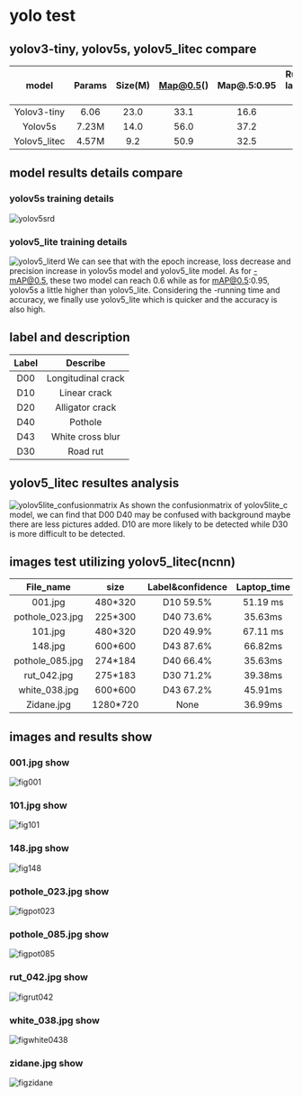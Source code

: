 # yolo test
## yolov3-tiny, yolov5s, yolov5_litec compare
|model|Params|Size(M)|Map@0.5()|Map@.5:0.95|Running time on laptop(480*320 )(ms)|
|:---:|:---:|:---:|:---:|:---:|:---:|
|Yolov3-tiny|	6.06|	23.0|	33.1|	16.6|	None|
|Yolov5s|7.23M|14.0|56.0|37.2|113.23ms|
|Yolov5_litec|4.57M|9.2|50.9|32.5|59.15ms|
## model results details compare
### yolov5s training details 
![yolov5srd](https://raw.githubusercontent.com/KW-DONG/Roads-Damages-Detector/yolo_training/yolo_training/pictures/yolov5lite_result.png)
### yolov5_lite training details
![yolov5_literd](https://raw.githubusercontent.com/KW-DONG/Roads-Damages-Detector/yolo_training/yolo_training/pictures/yolov5lite_result.png)
We can see that with the epoch increase, loss decrease and precision increase in yolov5s model and yolov5_lite model. As for -mAP@0.5, these two model can reach 0.6 while as for mAP@0.5:0.95, yolov5s a little higher than yolov5_lite. Considering the -running time and accuracy, we finally use yolov5_lite which is quicker and the accuracy is also high.
## label and description

|Label|	Describe|
|:--:|:--:|
|D00|Longitudinal crack|
|D10|Linear crack|
|D20|Alligator crack|
|D40|Pothole|
|D43|White cross blur|
|D30|Road rut|

## yolov5_litec resultes analysis

![yolov5lite_confusionmatrix](https://raw.githubusercontent.com/KW-DONG/Roads-Damages-Detector/yolo_training/yolo_training/pictures/yolov5lite_confusion_matrix.png)
As shown the confusionmatrix of yolov5lite_c model, we can find that D00 D40 may be confused with background maybe there are less pictures added. D10 are more likely to be detected while D30 is more difficult to be detected.
## images test utilizing yolov5_litec(ncnn)

|File_name|size|Label&confidence|Laptop_time|RaspberryPi1_time|
|:---:|:---:|:---:|:---:|:---:|
|001.jpg|480*320|D10 59.5%|51.19 ms|160.35ms|
|pothole_023.jpg|225*300|D40 73.6%|35.63ms|273.42ms|
|101.jpg|480*320|D20 49.9%|67.11 ms|392.87ms|
|148.jpg|600*600|D43 87.6%|66.82ms|280ms|
|pothole_085.jpg|274*184|D40 66.4%|35.63ms|273.42ms|
|rut_042.jpg|275*183|D30 71.2%|39.38ms|270.89ms|
|white_038.jpg|600*600|D43 67.2%|45.91ms|306.48ms|
|Zidane.jpg|1280*720|None|36.99ms|116.58ms|

## images and results show
### 001.jpg show
![fig001](https://raw.githubusercontent.com/KW-DONG/Roads-Damages-Detector/yolo_training/yolo_training/pictures/fig001.png)
### 101.jpg show
![fig101](https://raw.githubusercontent.com/KW-DONG/Roads-Damages-Detector/yolo_training/yolo_training/pictures/fig101.png)
### 148.jpg show
![fig148](https://raw.githubusercontent.com/KW-DONG/Roads-Damages-Detector/yolo_training/yolo_training/pictures/fig148.png)
### pothole_023.jpg show
![figpot023](https://raw.githubusercontent.com/KW-DONG/Roads-Damages-Detector/yolo_training/yolo_training/pictures/figpot023.png)
### pothole_085.jpg show
![figpot085](https://raw.githubusercontent.com/KW-DONG/Roads-Damages-Detector/yolo_training/yolo_training/pictures/figpot083.png)
### rut_042.jpg show
![figrut042](https://raw.githubusercontent.com/KW-DONG/Roads-Damages-Detector/yolo_training/yolo_training/pictures/figrut042.png)
### white_038.jpg show
![figwhite0438](https://raw.githubusercontent.com/KW-DONG/Roads-Damages-Detector/yolo_training/yolo_training/pictures/figwhite038.png)
### zidane.jpg show
![figzidane](https://raw.githubusercontent.com/KW-DONG/Roads-Damages-Detector/yolo_training/yolo_training/pictures/figzidane.png)
